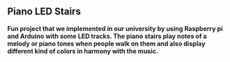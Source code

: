 ## Piano LED Stairs

**Fun project that we implemented in our university by using Raspberry pi and Arduino with some LED tracks.
The piano stairs play notes of a melody or piano tones when people walk on them and also display different kind of colors in harmony with the music.**
